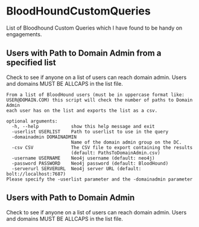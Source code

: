 # BloodHoundCustomQueries
List of Bloodhound Custom Queries which I have found to be handy on engagements.

## Users with Path to Domain Admin from a specified list
Check to see if anyone on a list of users can reach domain admin. Users and domains MUST BE ALLCAPS in the list file.
```
From a list of BloodHound users (must be in uppercase format like:
USER@DOMAIN.COM) this script will check the number of paths to Domain Admin
each user has on the list and exports the list as a csv.

optional arguments:
  -h, --help            show this help message and exit
  -userlist USERLIST    Path to userlist to use in the query
  -domainadmin DOMAINADMIN
                        Name of the domain admin group on the DC.
  -csv CSV              The CSV file to export containing the results
                        (default: PathsToDomainAdmin.csv)
  -username USERNAME    Neo4j username (default: neo4j)
  -password PASSWORD    Neo4j password (default: BloodHound)
  -serverurl SERVERURL  Neo4j server URL (default: bolt://localhost:7687)
Please specify the -userlist parameter and the -domainadmin parameter
```

## Users with Path to Domain Admin
Check to see if anyone on a list of users can reach domain admin. Users and domains MUST BE ALLCAPS in the list file.

